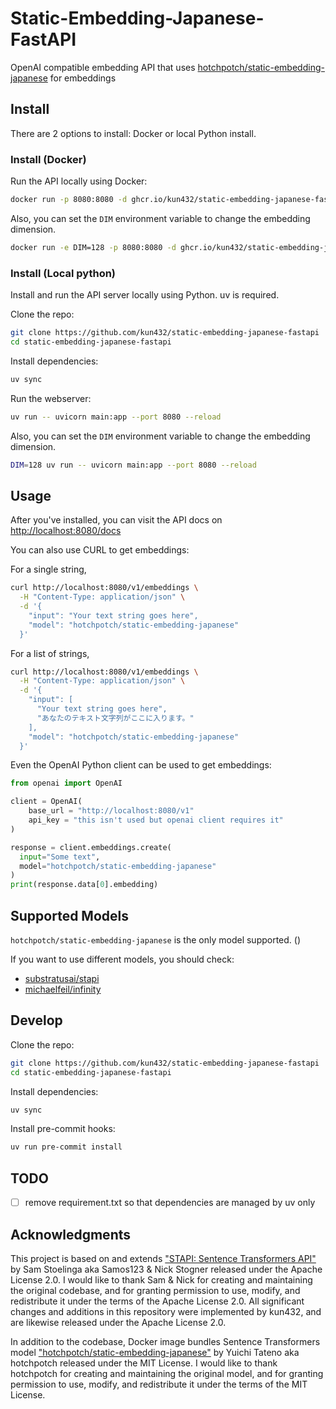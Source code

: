 # Static-Embedding-Japanese-FastAPI

OpenAI compatible embedding API that uses [hotchpotch/static-embedding-japanese](https://huggingface.co/hotchpotch/static-embedding-japanese) for embeddings

## Install

There are 2 options to install: Docker or local Python install.

### Install (Docker)

Run the API locally using Docker:

```bash
docker run -p 8080:8080 -d ghcr.io/kun432/static-embedding-japanese-fastapi:v0.0.3
```

Also, you can set the `DIM` environment variable to change the embedding dimension.

```bash
docker run -e DIM=128 -p 8080:8080 -d ghcr.io/kun432/static-embedding-japanese-fastapi:v0.0.3
```

### Install (Local python)

Install and run the API server locally using Python. uv is required.

Clone the repo:

```bash
git clone https://github.com/kun432/static-embedding-japanese-fastapi
cd static-embedding-japanese-fastapi
```

Install dependencies:

```bash
uv sync
```

Run the webserver:

```bash
uv run -- uvicorn main:app --port 8080 --reload
```

Also, you can set the `DIM` environment variable to change the embedding dimension.

```bash
DIM=128 uv run -- uvicorn main:app --port 8080 --reload
```

## Usage

After you've installed, you can visit the API docs on [http://localhost:8080/docs](http://localhost:8080/docs)

You can also use CURL to get embeddings:

For a single string,

```bash
curl http://localhost:8080/v1/embeddings \
  -H "Content-Type: application/json" \
  -d '{
    "input": "Your text string goes here",
    "model": "hotchpotch/static-embedding-japanese"
  }'
```

For a list of strings,

```bash
curl http://localhost:8080/v1/embeddings \
  -H "Content-Type: application/json" \
  -d '{
    "input": [
      "Your text string goes here",
      "あなたのテキスト文字列がここに入ります。"
    ],
    "model": "hotchpotch/static-embedding-japanese"
  }'
```

Even the OpenAI Python client can be used to get embeddings:

```python
from openai import OpenAI

client = OpenAI(
    base_url = "http://localhost:8080/v1"
    api_key = "this isn't used but openai client requires it"
)

response = client.embeddings.create(
  input="Some text",
  model="hotchpotch/static-embedding-japanese"
)
print(response.data[0].embedding)
```

## Supported Models

`hotchpotch/static-embedding-japanese` is the only model supported. ()

If you want to use different models, you should check:

- [substratusai/stapi](https://github.com/substratusai/stapi)
- [michaelfeil/infinity](https://github.com/michaelfeil/infinity)

## Develop

Clone the repo:

```bash
git clone https://github.com/kun432/static-embedding-japanese-fastapi
cd static-embedding-japanese-fastapi
```

Install dependencies:

```bash
uv sync
```

Install pre-commit hooks:

```bash
uv run pre-commit install
```

## TODO

- [ ] remove requirement.txt so that dependencies are managed by uv only

## Acknowledgments

This project is based on and extends ["STAPI: Sentence Transformers API"](https://github.com/substratusai/stapi) by Sam Stoelinga aka Samos123 & Nick Stogner released under the Apache License 2.0.
I would like to thank Sam & Nick for creating and maintaining the original codebase, and for granting permission to use, modify, and redistribute it under the terms of the Apache License 2.0.
All significant changes and additions in this repository were implemented by kun432, and are likewise released under the Apache License 2.0.

In addition to the codebase, Docker image bundles Sentence Transformers model ["hotchpotch/static-embedding-japanese"](https://huggingface.co/hotchpotch/static-embedding-japanese) by Yuichi Tateno aka hotchpotch released under the MIT License.
I would like to thank hotchpotch for creating and maintaining the original model, and for granting permission to use, modify, and redistribute it under the terms of the MIT License.
